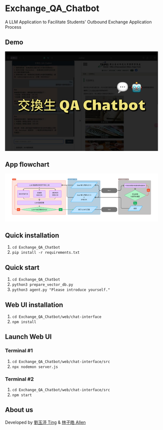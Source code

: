 # Exchange_QA_Chatbot
A LLM Application to Facilitate Students' Outbound Exchange Application Process

## Demo
[![Demo video link](.thumbnail/thumbnail.jpg)](https://youtu.be/xfrowgOi1gE)

## App flowchart
![.flowchart/flowchart.png](.flowchart/flowchart.png)

## Quick installation
1. `cd Exchange_QA_Chatbot`
2. `pip install -r requirements.txt`

## Quick start
1. `cd Exchange_QA_Chatbot`
2. `python3 prepare_vector_db.py`
3. `python3 agent.py "Please introduce yourself."`

## Web UI installation
1. `cd Exchange_QA_Chatbot/web/chat-interface`
2. `npm install`

## Launch Web UI
### Terminal #1
1. `cd Exchange_QA_Chatbot/web/chat-interface/src`
2. `npx nodemon server.js`

### Terminal #2
1. `cd Exchange_QA_Chatbot/web/chat-interface/src`
2. `npm start`

## About us
Developed by [劉玉渟 Ting](https://github.com/liu7388) & [林子皓 Allen](https://github.com/allen327lin)
